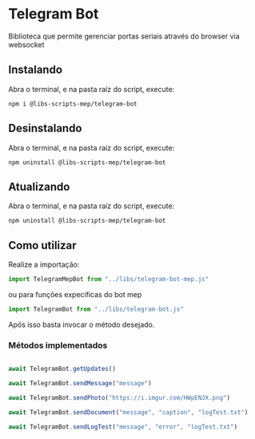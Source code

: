 # Telegram Bot

Biblioteca que permite gerenciar portas seriais através do browser via websocket

## Instalando

Abra o terminal, e na pasta raíz do script, execute:

```
npm i @libs-scripts-mep/telegram-bot
```

## Desinstalando

Abra o terminal, e na pasta raíz do script, execute:

```
npm uninstall @libs-scripts-mep/telegram-bot
```

## Atualizando

Abra o terminal, e na pasta raíz do script, execute:

```
npm uninstall @libs-scripts-mep/telegram-bot
```

## Como utilizar

Realize a importação:

```js
import TelegramMepBot from "../libs/telegram-bot-mep.js" 
```

ou para funções expecificas do bot mep

```js
import TelegramBot from "../libs/telegram-bot.js" 
```

Após isso basta invocar o método desejado.

### Métodos implementados

```js

await TelegramBot.getUpdates()

await TelegramBot.sendMessage("message")

await TelegramBot.sendPhoto("https://i.imgur.com/HWpENJX.png")

await TelegramBot.sendDocument("message", "caption", "logTest.txt")

await TelegramBot.sendLogTest("message", "error", "logTest.txt")

```